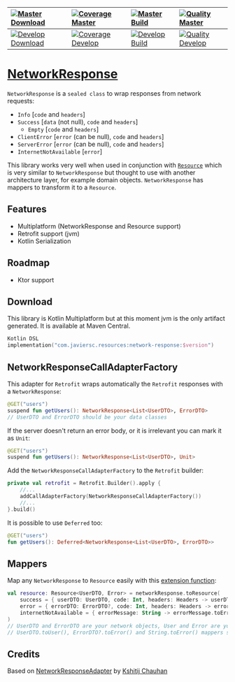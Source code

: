 | [![Master Download](https://img.shields.io/maven-central/v/com.javiersc.resources/network-response?label=Master)](https://repo1.maven.org/maven2/com/javiersc/resources/network-response/)                                                                          | [![Coverage Master](https://img.shields.io/codecov/c/github/JavierSegoviaCordoba/NetworkResponse/master?label=Coverage&logo=codecov&logoColor=white)](https://codecov.io/gh/JavierSegoviaCordoba/NetworkResponse/branch/master)    | [![Master Build](https://img.shields.io/github/workflow/status/JavierSegoviaCordoba/NetworkResponse/Master/master?label=Build&logo=GitHub)](https://github.com/JavierSegoviaCordoba/NetworkResponse/actions?query=workflow%3AMaster/master)      | [![Quality Master](https://img.shields.io/codacy/grade/be9b2f773c72435a87809cc31bae3df9/master?label=Code%20quality&logo=codacy&logoColor=white)](https://app.codacy.com/manual/JavierSegoviaCordoba/NetworkResponse/dashboard?bid=17394400)   |
| :------------------------------------------------------------------------------------------------------------------------------------------------------------------------------------------------------------------------------------------------------------------ | :--------------------------------------------------------------------------------------------------------------------------------------------------------------------------------------------------------------------------------- | :----------------------------------------------------------------------------------------------------------------------------------------------------------------------------------------------------------------------------------------------- | :----------------------------------------------------------------------------------------------------------------------------------------------------------------------------------------------------------------------------------------------|
| [![Develop Download](https://img.shields.io/nexus/s/com.javiersc.resources/network-response?server=https%3A%2F%2Foss.sonatype.org%2F&label=Develop&color=orange)](https://oss.sonatype.org/content/repositories/snapshots/com/javiersc/resources/network-response/) | [![Coverage Develop](https://img.shields.io/codecov/c/github/JavierSegoviaCordoba/NetworkResponse/develop?label=Coverage&logo=codecov&logoColor=white)](https://codecov.io/gh/JavierSegoviaCordoba/NetworkResponse/branch/develop) | [![Develop Build](https://img.shields.io/github/workflow/status/JavierSegoviaCordoba/NetworkResponse/Develop/develop?label=Build&logo=GitHub)](https://github.com/JavierSegoviaCordoba/NetworkResponse/actions?query=workflow%3ADevelop/develop) | [![Quality Develop](https://img.shields.io/codacy/grade/be9b2f773c72435a87809cc31bae3df9/develop?label=Code%20quality&logo=codacy&logoColor=white)](https://app.codacy.com/manual/JavierSegoviaCordoba/NetworkResponse/dashboard?bid=17394399) |

# [NetworkResponse](/networkResponse/src/commonMain/kotlin/com/javiersc/resources/networkResponse/NetworkResponse.kt)

`NetworkResponse` is a `sealed class` to wrap responses from network requests:
  - `Info` [`code` and `headers`]
  - `Success` [`data` (not null), `code` and `headers`]
    - `Empty` [`code` and `headers`]
  - `ClientError` [`error` (can be null), `code` and `headers`]
  - `ServerError` [`error` (can be null), `code` and `headers`]
  - `InternetNotAvailable` [`error`]

This library works very well when used in conjunction with 
[`Resource`](https://github.com/JavierSegoviaCordoba/Resource) which is very similar
to `NetworkResponse` but thought to use with another architecture layer, for example domain objects.
`NetworkResponse` has mappers to transform it to a `Resource`.

## Features
  -  Multiplatform (NetworkResponse and Resource support)
  -  Retrofit support (jvm)
  -  Kotlin Serialization
  
## Roadmap
  - Ktor support

## Download

This library is Kotlin Multiplatform but at this moment jvm is the only artifact generated. It is 
available at Maven Central.

```kotlin
Kotlin DSL
implementation("com.javiersc.resources:network-response:$version")
```
     
## NetworkResponseCallAdapterFactory

This adapter for `Retrofit` wraps automatically the `Retrofit` responses with a `NetworkResponse`:

```kotlin
@GET("users")
suspend fun getUsers(): NetworkResponse<List<UserDTO>, ErrorDTO>
// UserDTO and ErrorDTO should be your data classes
```
If the server doesn't return an error body, or it is irrelevant you can mark it as `Unit`:
```kotlin
@GET("users")
suspend fun getUsers(): NetworkResponse<List<UserDTO>, Unit>
```
Add the `NetworkResponseCallAdapterFactory` to the `Retrofit` builder:
```kotlin
private val retrofit = Retrofit.Builder().apply {
    //...
    addCallAdapterFactory(NetworkResponseCallAdapterFactory())
    //...
}.build()
```
It is possible to use `Deferred` too:
```kotlin
@GET("users")
fun getUsers(): Deferred<NetworkResponse<List<UserDTO>, ErrorDTO>>
```

## Mappers

Map any `NetworkResponse` to `Resource` easily with this
[extension function](/networkResponse/src/commonMain/kotlin/com/javiersc/resources/networkResponse/extensions/NetworkResponse.kt):
```kotlin
val resource: Resource<UserDTO, Error> = networkResponse.toResource(
    success = { userDTO: UserDTO, code: Int, headers: Headers -> userDTO.toUser() },
    error = { errorDTO: ErrorDTO?, code: Int, headers: Headers -> errorDTO.toError() },
    internetNotAvailable = { errorMessage: String -> errorMessage.toError() }
)
// UserDTO and ErrorDTO are your network objects, User and Error are your domain objects.
// UserDTO.toUser(), ErrorDTO?.toError() and String.toError() mappers should be created by yourself.
```

## Credits
Based on [NetworkResponseAdapter](https://github.com/haroldadmin/NetworkResponseAdapter)
by [Kshitij Chauhan](https://github.com/haroldadmin)